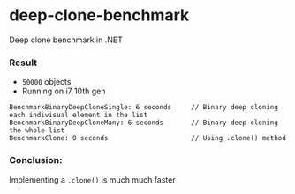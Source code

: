 # deep-clone-benchmark
Deep clone benchmark in .NET

### Result
- `50000` objects
- Running on i7 10th gen

```
BenchmarkBinaryDeepCloneSingle: 6 seconds     // Binary deep cloning each indivisual element in the list
BenchmarkBinaryDeepCloneMany: 6 seconds       // Binary deep cloning the whole list
BenchmarkClone: 0 seconds                     // Using .clone() method
```

### Conclusion:
Implementing a `.clone()` is much much faster
